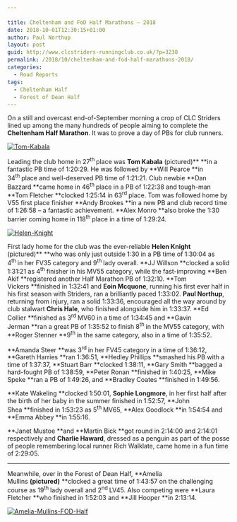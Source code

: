 ```yaml
---

title: Cheltenham and FoD Half Marathons – 2018
date: 2018-10-01T12:30:15+01:00
author: Paul Northup
layout: post
guid: http://www.clcstriders-runningclub.co.uk/?p=3238
permalink: /2018/10/cheltenham-and-fod-half-marathons-2018/
categories:
  - Road Reports
tags:
  - Cheltenham Half
  - Forest of Dean Half
---
```

On a still and overcast end-of-September morning a crop of CLC Striders lined up among the many hundreds of people aiming to complete the **Cheltenham Half Marathon**. It was to prove a day of PBs for club runners.

[<img class="alignnone wp-image-3240" src="/Images/2018/10/Tom-Kabala.jpg" alt="Tom-Kabala" width="800" height="514" srcset="/Images/2018/10/Tom-Kabala.jpg 960w, /Images/2018/10/Tom-Kabala-300x193.jpg 300w, /Images/2018/10/Tom-Kabala-768x494.jpg 768w" sizes="(max-width: 800px) 100vw, 800px" />](/Images/2018/10/Tom-Kabala.jpg)

Leading the club home in 27<sup>th </sup>place was **Tom Kabala** (pictured)** **in a fantastic PB time of 1:20:29. He was followed by **Will Pearce **in 34<sup>th </sup>place and well-deserved PB time of 1:21:21. Club newbie **Dan Bazzard **came home in 46<sup>th </sup>place in a PB of 1:22:38 and tough-man **Tom Fletcher **clocked 1:25:14 in 63<sup>rd </sup>place. Tom was followed home by V55 first place finisher **Andy Brookes **in a new PB and club record time of 1:26:58 – a fantastic achievement. **Alex Monro **also broke the 1:30 barrier coming home in 118<sup>th </sup>place in a time of 1:29:24.

[<img class="alignnone size-full wp-image-3241" src="/Images/2018/10/Helen-Knight.jpg" alt="Helen-Knight" width="652" height="960" srcset="/Images/2018/10/Helen-Knight.jpg 652w, /Images/2018/10/Helen-Knight-204x300.jpg 204w" sizes="(max-width: 652px) 100vw, 652px" />](/Images/2018/10/Helen-Knight.jpg)

First lady home for the club was the ever-reliable **Helen Knight** (pictured)** **who was only just outside 1:30 in a PB time of 1:30:04 as 4<sup>th </sup>in her FV35 category and 9<sup>th </sup>lady overall. **JJ Willson **clocked a solid 1:31:21 as 4<sup>th </sup>finisher in his MV55 category, while the fast-improving **Ben Akif **registered another Half Marathon PB of 1:32:10. **Tom Vickers **finished in 1:32:41 and **Eoin Mcquone**, running his first ever half in his first season with Striders, ran a brilliantly paced 1:33:02. **Paul Northup**, returning from injury, ran a solid 1:33:36, encouraged all the way around by club stalwart **Chris Hale**, who finished alongside him in 1:33:37. **Ed Collier **finished as 3<sup>rd </sup>MV60 in a time of 1:34:45 and **Gavin Jerman **ran a great PB of 1:35:52 to finish 8<sup>th </sup>in the MV55 category, with **Roger Stenner **9<sup>th </sup>in the same category, also in a time of 1:35:52.

**Amanda Steer **was 3<sup>rd </sup>in her FV45 category in a time of 1:36:12, **Gareth Harries **ran 1:36:51, **Hedley Phillips **smashed his PB with a time of 1:37:37, **Stuart Barr **clocked 1:38:11, **Gary Smith **bagged a hard-fought PB of 1:38:59, **Peter Ronan **finished in 1:40:25, **Mike Speke **ran a PB of 1:49:26, and **Bradley Coates **finished in 1:49:56.

**Kate Wakeling **clocked 1:50:01, **Sophie Longmore**, in her first half after the birth of her baby in the summer finished in 1:52:57, **John Shea **finished in 1:53:23 as 5<sup>th </sup>MV65, **Alex Goodlock **in 1:54:54 and **Emma Abbey **in 1:55:16.

**Janet Mustoe **and **Martin Bick **got round in 2:14:00 and 2:14:01 respectively and **Charlie Haward**, dressed as a penguin as part of the posse of people remembering local runner Rich Walklate, came home in a fun time of 2:29:05.

* * *

Meanwhile, over in the Forest of Dean Half, **Amelia Mullins **(pictured)** **clocked a great time of 1:43:57 on the challenging course as 19<sup>th </sup>lady overall and 2<sup>nd </sup>LV45. Also competing were **Laura Fletcher **who finished in 1:52:03 and **Jill Hooper **in 2:13:14.

[<img class="alignnone size-full wp-image-3239" src="/Images/2018/10/Amelia-Mullins-FOD-Half.jpg" alt="Amelia-Mullins-FOD-Half" width="541" height="960" srcset="/Images/2018/10/Amelia-Mullins-FOD-Half.jpg 541w, /Images/2018/10/Amelia-Mullins-FOD-Half-169x300.jpg 169w" sizes="(max-width: 541px) 100vw, 541px" />](/Images/2018/10/Amelia-Mullins-FOD-Half.jpg)

